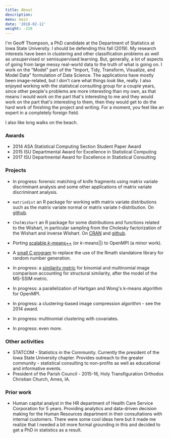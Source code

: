 ```yaml
---
title: About
description: 
menu: main
date: '2018-02-12'
weight: -210
---
```


I'm Geoff Thompson, a PhD candidate at the Department of Statistics at Iowa State University.
I should be defending this fall (2019). My research interests have been in clustering
and other classification problems as well as unsupervised or semisupervised learning.
But, generally, a lot of aspects of going from large messy real-world data 
to the truth of what is going on. I work on the "Model" part of 
the "Import, Tidy, Transform, Visualize, and Model Data" formulation of Data Science.
The applications have mostly been image-related, but I don't care what things 
*look* like, really. I also enjoyed working with the statistical consulting group 
for a couple years, since other people's problems are more interesting than my own, 
as that means I would work on the part that's interesting to me and 
they would work on the part that's interesting to them, then they would get to do the 
hard work of finishing the project and writing. For a moment, you feel like an expert 
in a completely foreign field. 

I also like long walks on the beach.

### Awards

 * 2014 ASA Statistical Computing Section Student Paper Award
 * 2015 ISU Departmental Award for Excellence in Statistical Computing
 * 2017 ISU Departmental Award for Excellence in Statistical Consulting
 
### Projects
 
 * In progress: forensic matching of knife fragments using matrix variate discriminant analysis and some other applications of matrix variate discriminant analysis.
 * `matrixdist` an R package for working with matrix variate distributions such as the matrix variate normal or matrix variate *t*-distribution. On [github](https://www.github.com/gzt/matrixdist).
 * `CholWishart` an R package for some distributions and functions related to the Wishart, in particular sampling from the Cholesky factorization of the Wishart and inverse Wishart. On [CRAN](https://cran.r-project.org/package=CholWishart) and [github](https://www.github.com/gzt/CholWishart).
 * Porting [scalable *k*-means++](https://arxiv.org/abs/1203.6402) (or *k*-means||) to OpenMPI (a minor work).
 * A [small C program](https://www.github.com/gzt/replaceR) to replace the use of the Rmath standalone library for random  number generation. 
 * In progress: a [similarity metric](https://www.github.com/gzt/catsim) for binomial and multinomial image comparison accounting for structural similarity, after the model of the MS-SSIM metric.
 * In progress: a parallelization of Hartigan and Wong's k-means algorithm for OpenMPI.
 * In progress: a clustering-based image compression algorithm - see the 2014 award.
 * In progress: multinomial clustering with covariates.

 * In progress: even more.

### Other activities

 * STATCOM - Statistics in the Community. Currently the president of the Iowa State University chapter. Provides outreach to the greater community - statistical consulting to non-profits as well as educational and informative events.
 * President of the Parish Council - 2015-16, Holy Transfiguration Orthodox Christian Church, Ames, IA. 

### Prior work
 
 * Human capital analyst in the HR department of Health Care Service Corporation for 5 years. Providing analytics and data-driven decision making for the Human Resources department in their consultations with internal customers. There were some cool ideas here but it made me realize that I needed a bit more formal grounding in this and decided to get a PhD in statistics as a result.

